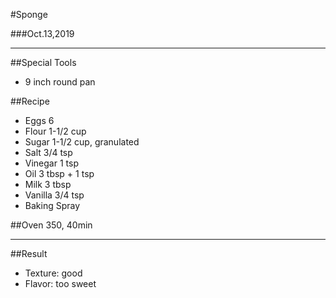 #Sponge

###Oct.13,2019

---
##Special Tools

- 9 inch round pan

##Recipe

- Eggs 6
- Flour 1-1/2 cup
- Sugar 1-1/2 cup, granulated
- Salt 3/4 tsp
- Vinegar 1 tsp
- Oil 3 tbsp + 1 tsp
- Milk 3 tbsp
- Vanilla 3/4 tsp
- Baking Spray

##Oven
350, 40min

---
##Result
- Texture: good
- Flavor: too sweet